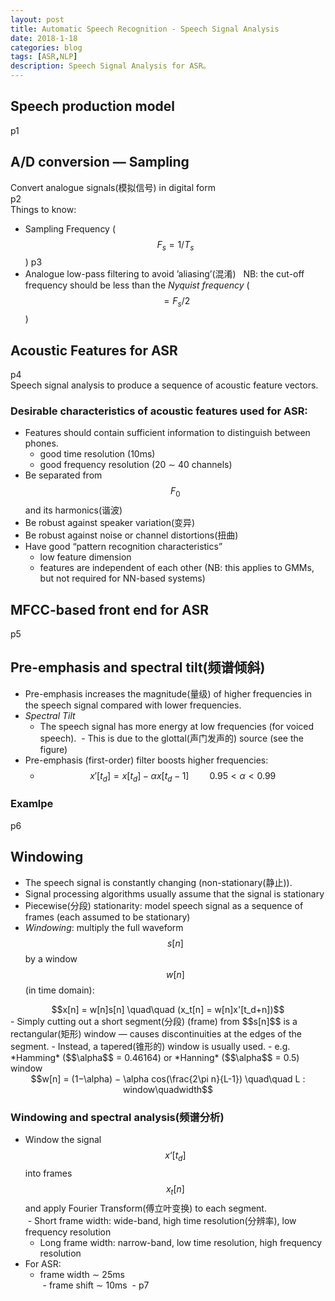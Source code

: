 ```yaml
---
layout: post
title: Automatic Speech Recognition - Speech Signal Analysis
date: 2018-1-18
categories: blog
tags: [ASR,NLP]
description: Speech Signal Analysis for ASR。
---  
```


## Speech production model  
p1  
## A/D conversion — Sampling  
Convert analogue signals(模拟信号) in digital form  
p2  
Things to know:  
- Sampling Frequency ($$F_s = 1/T_s$$)
p3  
- Analogue low-pass filtering to avoid ’aliasing’(混淆)  
NB: the cut-off frequency should be less than the *Nyquist frequency* ($$= F_s/2$$)  

## Acoustic Features for ASR
p4  
Speech signal analysis to produce a sequence of acoustic feature vectors.  
### Desirable characteristics of acoustic features used for ASR:  
- Features should contain sufficient information to distinguish between phones.  
  - good time resolution (10ms)  
  - good frequency resolution (20 ∼ 40 channels)  
- Be separated from $$F_0$$ and its harmonics(谐波)  
- Be robust against speaker variation(变异)
- Be robust against noise or channel distortions(扭曲)
- Have good “pattern recognition characteristics”
  - low feature dimension
  - features are independent of each other (NB: this applies to GMMs, but not required for NN-based systems)
## MFCC-based front end for ASR
p5
## Pre-emphasis and spectral tilt(频谱倾斜)
- Pre-emphasis increases the magnitude(量级) of higher frequencies in the speech signal compared with lower frequencies.
- *Spectral Tilt* 
  - The speech signal has more energy at low frequencies (for voiced speech).
  - This is due to the glottal(声门发声的) source (see the figure)
- Pre-emphasis (first-order) filter boosts higher frequencies:
  - $$x'[t_d]=x[t_d]-\alpha x [t_d-1] \quad \quad 0.95<\alpha<0.99$$
### Examlpe
p6
## Windowing  
- The speech signal is constantly changing (non-stationary(静止)).  
- Signal processing algorithms usually assume that the signal is stationary  
- Piecewise(分段) stationarity: model speech signal as a sequence of frames (each assumed to be stationary)
- *Windowing*: multiply the full waveform $$s[n]$$ by a window $$w[n]$$ (in time domain):    
<center>$$x[n] = w[n]s[n] \quad\quad (x_t[n] = w[n]x'[t_d+n])$$</center>  
- Simply cutting out a short segment(分段) (frame) from $$s[n]$$ is a rectangular(矩形) window — causes discontinuities at the edges of the segment.  
- Instead, a tapered(锥形的) window is usually used.  
  - e.g. *Hamming* ($$\alpha$$ = 0.46164) or *Hanning* ($$\alpha$$ = 0.5) window
<center>$$w[n] = (1−\alpha) − \alpha cos(\frac{2\pi n}{L-1}) \quad\quad L : window\quadwidth$$</center>

### Windowing and spectral analysis(频谱分析)
- Window the signal $$x‘[t_d]$$ into frames $$x_t[n]$$ and apply Fourier Transform(傅立叶变换) to each segment.   
  - Short frame width: wide-band, high time resolution(分辨率), low frequency resolution
  - Long frame width: narrow-band, low time resolution, high frequency resolution
- For ASR:
  - frame width ∼ 25ms  
  - frame shift ∼ 10ms
  - 
p7


























